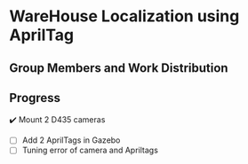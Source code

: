 # WareHouse Localization using AprilTag

## Group Members and Work Distribution

## Progress
:heavy_check_mark: Mount 2 D435 cameras
- [ ] Add 2 AprilTags in Gazebo
- [ ] Tuning error of camera and Apriltags
